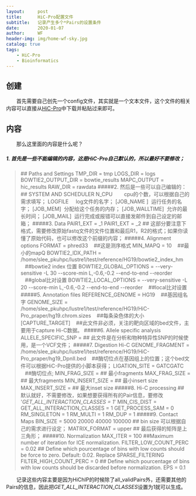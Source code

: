```yaml
---
layout:     post
title:      HiC-Pro配置文件
subtitle:   记录产生多个*Pairs的设置条件
date:       2020-01-07
author:     WF
header-img: img/home-wf-sky.jpg
catalog: true
tags:
    - HiC-Pro
    - Bioinformatics
---
```

## 创建
&emsp;&emsp;首先需要自己创先一个config文件，其实就是一个文本文件，这个文件的相关内容可以直接从[HiC-Pro]([https://github.com/nservant/HiC-Pro])中下载并粘贴过来即可。

## 内容
&emsp;&emsp;那么这里面的内容是什么呢？

##### 1. 首先是一些不能编辑的内容，这是HiC-Pro自己默认的，所以最好不要修改；
> \#\# Paths and Settings
TMP_DIR = tmp
LOGS_DIR = logs
BOWTIE2_OUTPUT_DIR = bowtie_results
MAPC_OUTPUT = hic_results
RAW_DIR = rawdata
#####2. 然后是一些可以自己编辑的：
> \#\# SYSTEM AND SCHEDULER
> N_CPU&nbsp;&nbsp;&nbsp;&nbsp;&nbsp;&nbsp;&nbsp;&nbsp;cpu的个数，可以根据自己的需求填写；
> LOGFILE&nbsp;&nbsp;&nbsp;&nbsp;&nbsp;log文件的名字；
> [JOB_NAME ]&nbsp;&nbsp;运行任务的名字；
> [JOB_MEM]&nbsp;&nbsp;分配给这个任务的内存；
> [JOB_WALLTIME]&nbsp;&nbsp;允许的最长时间；
> [JOB_MAIL]&nbsp;&nbsp;运行完成或报错可以直接发邮件到自己设定的邮箱；
#####3. Data
> PAIR1_EXT = _1
> PAIR1_EXT = _2
> \#\# 这部分要注意下格式，需要修改原始fastq文件的文件位置和最后R1，R2的格式；如果你读懂了原始代码，也可以修改这个前缀的内容；
#####4. Alignment options
> FORMAT = phred33 &nbsp;&nbsp;&nbsp;\#\#这是测序格式
> MIN_MAPQ = 10 &nbsp;&nbsp;&nbsp;\#\#最小的mapQ
> BOWTIE2_IDX_PATH = /home/slee_pkuhpc/lustre1/test/reference/HG19/bowtie2_index_hm &nbsp;&nbsp;&nbsp;\#\#bowtie2 index 位置
> BOWTIE2_GLOBAL_OPTIONS = --very-sensitive -L 30 --score-min L,-0.6,-0.2 --end-to-end --reorder &nbsp;&nbsp;&nbsp;\#\#global比对设置
> BOWTIE2_LOCAL_OPTIONS =  --very-sensitive -L 20 --score-min L,-0.6,-0.2 --end-to-end --reorder &nbsp;&nbsp;&nbsp;\#\#local比对设置
#####5. Annotation files
> REFERENCE_GENOME = HG19 &nbsp;&nbsp;&nbsp;\#\#基因组名字
> GENOME_SIZE = /home/slee_pkuhpc/lustre1/test/reference/HG19/HiC-Pro_praper/hg19.chrom.sizes &nbsp;&nbsp;&nbsp;\#\#每条染色体的大小
> [CAPTURE_TARGET]  &nbsp;&nbsp;&nbsp;\#\#此文件非必须，关注的靶向区域的bed文件，主要用于capture Hi-C数据。
#####6. Allele specific analysis
> ALLELE_SPECIFIC_SNP =
> \#\# 此文件是在分析和物种特异性SNP的时候使用，是一个VCF文件； 
#####7. Digestion Hi-C
> GENOME_FRAGMENT = /home/slee_pkuhpc/lustre1/test/reference/HG19/HiC-Pro_praper/hg19_DpnII.bed &nbsp;&nbsp;&nbsp;\#\#酶切位点在基因组上的位置；这个bed文件可以根据HiC-Pro提供的小脚本获得；
> LIGATION_SITE = GATCGATC &nbsp;&nbsp;&nbsp;\#\#酶切位点;
> MIN_FRAG_SIZE =  \#\# 最小fragments 
> MAX_FRAG_SIZE = \#\# 最大fragments 
> MIN_INSERT_SIZE = \#\# 最小insert size
> MAX_INSERT_SIZE = \#\# 最大inset size 
#####8. Hi-C processing
> \#\# 默认就好，不需要修改，如果想要获得所有的Pair信息，要修改 '*GET_ALL_INTERACTION_CLASSES = 1*'
> MIN_CIS_DIST =
> GET_ALL_INTERACTION_CLASSES = 1
> GET_PROCESS_SAM = 0
> RM_SINGLETON = 1
> RM_MULTI = 1
> RM_DUP = 1
#####9. Contact Maps
> BIN_SIZE = 5000 20000 40000 100000 \#\# bin size 可以根据自己的需求进行设定；
> MATRIX_FORMAT = upper \#\# 最后获得的矩阵是上三角形；
#####10. Normalization
> MAX_ITER = 100 \#\#Maximum number of iteration for ICE normalization.
> FILTER_LOW_COUNT_PERC = 0.02 \#\# Define which pourcentage of bins with low counts should be force to zero. Default: 0.02. Replace SPARSE_FILTERING
> FILTER_HIGH_COUNT_PERC = 0 \#\# Define which pourcentage of bins with low counts should be discarded before normalization. 
> EPS = 0.1

&emsp;&emsp;记录这些内容主要是因为HiChIP的时候除了all_validPairs外，还需要其他的Pairs的信息，因此把*GET_ALL_INTERACTION_CLASSES*设置为1就可以生成。
